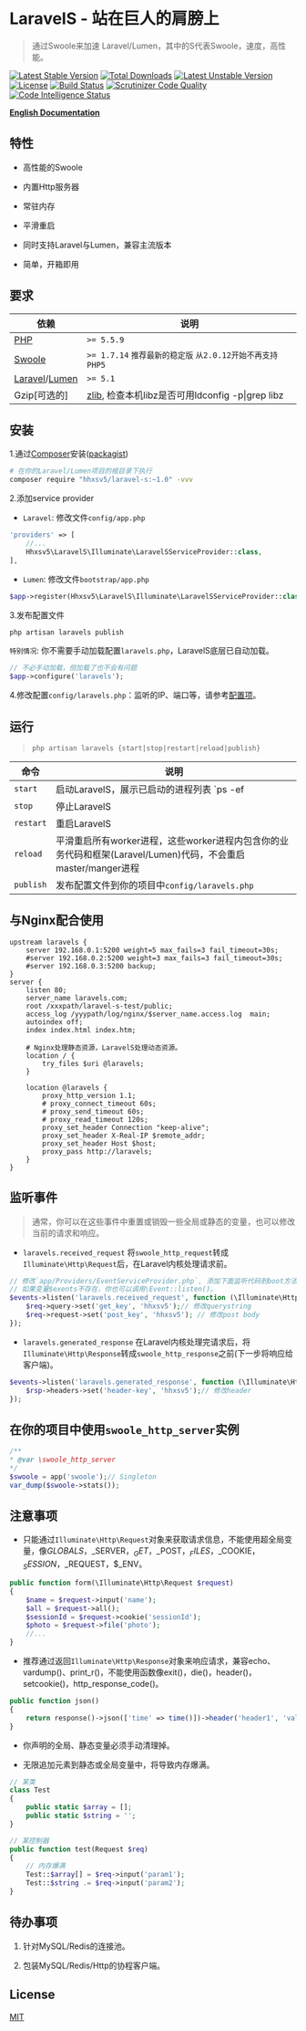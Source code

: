 # LaravelS - 站在巨人的肩膀上
> 通过Swoole来加速 Laravel/Lumen，其中的S代表Swoole，速度，高性能。

[![Latest Stable Version](https://poser.pugx.org/hhxsv5/laravel-s/v/stable.svg)](https://packagist.org/packages/hhxsv5/laravel-s)
[![Total Downloads](https://poser.pugx.org/hhxsv5/laravel-s/downloads.svg)](https://packagist.org/packages/hhxsv5/laravel-s)
[![Latest Unstable Version](https://poser.pugx.org/hhxsv5/laravel-s/v/unstable.svg)](https://packagist.org/packages/hhxsv5/laravel-s)
[![License](https://poser.pugx.org/hhxsv5/laravel-s/license.svg)](https://github.com/hhxsv5/laravel-s/blob/master/LICENSE)
[![Build Status](https://scrutinizer-ci.com/g/hhxsv5/laravel-s/badges/build.png?b=master)](https://scrutinizer-ci.com/g/hhxsv5/laravel-s/build-status/master)
[![Scrutinizer Code Quality](https://scrutinizer-ci.com/g/hhxsv5/laravel-s/badges/quality-score.png?b=master)](https://scrutinizer-ci.com/g/hhxsv5/laravel-s/?branch=master)
[![Code Intelligence Status](https://scrutinizer-ci.com/g/hhxsv5/laravel-s/badges/code-intelligence.svg?b=master)](https://scrutinizer-ci.com/code-intelligence)
<!-- [![Code Coverage](https://scrutinizer-ci.com/g/hhxsv5/laravel-s/badges/coverage.png?b=master)](https://scrutinizer-ci.com/g/hhxsv5/laravel-s/?branch=master) -->

**[English Documentation](README.md)**

## 特性

- 高性能的Swoole

- 内置Http服务器

- 常驻内存

- 平滑重启

- 同时支持Laravel与Lumen，兼容主流版本

- 简单，开箱即用

## 要求

| 依赖 | 说明 |
| -------- | -------- |
| [PHP](https://secure.php.net/manual/zh/install.php) | `>= 5.5.9` |
| [Swoole](https://www.swoole.com/) | `>= 1.7.14` `推荐最新的稳定版` `从2.0.12开始不再支持PHP5` |
| [Laravel](https://laravel.com/)/[Lumen](https://lumen.laravel.com/) | `>= 5.1` |
| Gzip[可选的] | [zlib](https://zlib.net/), 检查本机libz是否可用ldconfig -p&#124;grep libz |

## 安装

1.通过[Composer](https://getcomposer.org/)安装([packagist](https://packagist.org/packages/hhxsv5/laravel-s))

```Bash
# 在你的Laravel/Lumen项目的根目录下执行
composer require "hhxsv5/laravel-s:~1.0" -vvv
```

2.添加service provider

- `Laravel`: 修改文件`config/app.php`
```PHP
'providers' => [
    //...
    Hhxsv5\LaravelS\Illuminate\LaravelSServiceProvider::class,
],
```

- `Lumen`: 修改文件`bootstrap/app.php`
```PHP
$app->register(Hhxsv5\LaravelS\Illuminate\LaravelSServiceProvider::class);
```

3.发布配置文件
```Bash
php artisan laravels publish
```

`特别情况`: 你不需要手动加载配置`laravels.php`，LaravelS底层已自动加载。
```PHP
// 不必手动加载，但加载了也不会有问题
$app->configure('laravels');
```

4.修改配置`config/laravels.php`：监听的IP、端口等，请参考[配置项](Settings-CN.md)。

## 运行
> `php artisan laravels {start|stop|restart|reload|publish}`

| 命令 | 说明 |
| --------- | --------- |
| `start` | 启动LaravelS，展示已启动的进程列表 `ps -ef|grep laravels` |
| `stop` | 停止LaravelS |
| `restart` | 重启LaravelS |
| `reload` | 平滑重启所有worker进程，这些worker进程内包含你的业务代码和框架(Laravel/Lumen)代码，不会重启master/manger进程 |
| `publish` | 发布配置文件到你的项目中`config/laravels.php` |

## 与Nginx配合使用

```Nginx
upstream laravels {
    server 192.168.0.1:5200 weight=5 max_fails=3 fail_timeout=30s;
    #server 192.168.0.2:5200 weight=3 max_fails=3 fail_timeout=30s;
    #server 192.168.0.3:5200 backup;
}
server {
    listen 80;
    server_name laravels.com;
    root /xxxpath/laravel-s-test/public;
    access_log /yyypath/log/nginx/$server_name.access.log  main;
    autoindex off;
    index index.html index.htm;
    
    # Nginx处理静态资源，LaravelS处理动态资源。
    location / {
        try_files $uri @laravels;
    }

    location @laravels {
        proxy_http_version 1.1;
        # proxy_connect_timeout 60s;
        # proxy_send_timeout 60s;
        # proxy_read_timeout 120s;
        proxy_set_header Connection "keep-alive";
        proxy_set_header X-Real-IP $remote_addr;
        proxy_set_header Host $host;
        proxy_pass http://laravels;
    }
}
```

## 监听事件
> 通常，你可以在这些事件中重置或销毁一些全局或静态的变量，也可以修改当前的请求和响应。

- `laravels.received_request` 将`swoole_http_request`转成`Illuminate\Http\Request`后，在Laravel内核处理请求前。

```PHP
// 修改`app/Providers/EventServiceProvider.php`, 添加下面监听代码到boot方法中
// 如果变量$exents不存在，你也可以调用\Event::listen()。
$events->listen('laravels.received_request', function (\Illuminate\Http\Request $req) {
    $req->query->set('get_key', 'hhxsv5');// 修改querystring
    $req->request->set('post_key', 'hhxsv5'); // 修改post body
});
```

- `laravels.generated_response` 在Laravel内核处理完请求后，将`Illuminate\Http\Response`转成`swoole_http_response`之前(下一步将响应给客户端)。

```PHP
$events->listen('laravels.generated_response', function (\Illuminate\Http\Request $req, \Symfony\Component\HttpFoundation\Response $rsp) {
    $rsp->headers->set('header-key', 'hhxsv5');// 修改header
});
```


## 在你的项目中使用`swoole_http_server`实例

```PHP
/**
* @var \swoole_http_server
*/
$swoole = app('swoole');// Singleton
var_dump($swoole->stats());
```

## 注意事项

- 只能通过`Illuminate\Http\Request`对象来获取请求信息，不能使用超全局变量，像$GLOBALS，$_SERVER，$_GET，$_POST，$_FILES，$_COOKIE，$_SESSION，$_REQUEST，$_ENV。

```PHP
public function form(\Illuminate\Http\Request $request)
{
    $name = $request->input('name');
    $all = $request->all();
    $sessionId = $request->cookie('sessionId');
    $photo = $request->file('photo');
    //...
}
```

- 推荐通过返回`Illuminate\Http\Response`对象来响应请求，兼容echo、vardump()、print_r()，不能使用函数像exit()，die()，header()，setcookie()，http_response_code()。

```PHP
public function json()
{
    return response()->json(['time' => time()])->header('header1', 'value1')->withCookie('c1', 'v1');
}
```

- 你声明的全局、静态变量必须手动清理掉。

- 无限追加元素到静态或全局变量中，将导致内存爆满。

```PHP
// 某类
class Test
{
    public static $array = [];
    public static $string = '';
}

// 某控制器
public function test(Request $req)
{
    // 内存爆满
    Test::$array[] = $req->input('param1');
    Test::$string .= $req->input('param2');
}
```

## 待办事项

1. 针对MySQL/Redis的连接池。

2. 包装MySQL/Redis/Http的协程客户端。

## License

[MIT](https://github.com/hhxsv5/laravel-s/blob/master/LICENSE)
